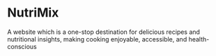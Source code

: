 # NutriMix
A website which is a one-stop destination for delicious recipes and nutritional insights, making cooking enjoyable, accessible, and health-conscious
